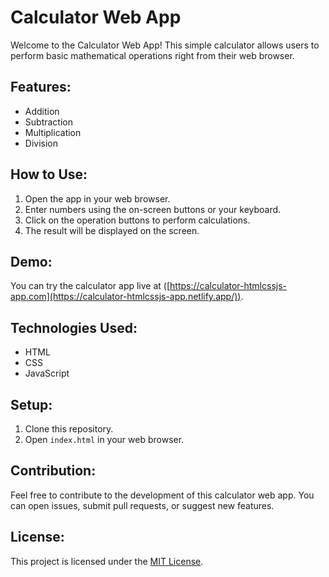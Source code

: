 # Calculator Web App

Welcome to the Calculator Web App! This simple calculator allows users to perform basic mathematical operations right from their web browser.

## Features:

- Addition
- Subtraction
- Multiplication
- Division

## How to Use:

1. Open the app in your web browser.
2. Enter numbers using the on-screen buttons or your keyboard.
3. Click on the operation buttons to perform calculations.
4. The result will be displayed on the screen.

## Demo:

You can try the calculator app live at ([https://calculator-htmlcssjs-app.com](https://calculator-htmlcssjs-app.netlify.app/)).

## Technologies Used:

- HTML
- CSS
- JavaScript

## Setup:

1. Clone this repository.
2. Open `index.html` in your web browser.

## Contribution:

Feel free to contribute to the development of this calculator web app. You can open issues, submit pull requests, or suggest new features.

## License:

This project is licensed under the [MIT License](LICENSE).
